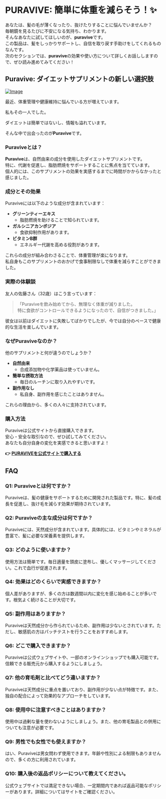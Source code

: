 # PURAVIVE: 簡単に体重を減らそう！✨

あなたは、髪の毛が薄くなったり、抜けたりすることに悩んでいませんか？  
毎朝鏡を見るたびに不安になる気持ち、わかります。  
そんなあなたに試してほしいのが、**puravive**です。  
この製品は、髪をしっかりサポートし、自信を取り戻す手助けをしてくれるものなんです。  
次のセクションでは、**puravive**の効果や使い方について詳しくお話ししますので、ぜひ読み進めてみてください！

## Puravive: ダイエットサプリメントの新しい選択肢

[![Image](https://puravive.com/assets/images/1-desktop.png)](https://gchaffi.com/3mn29a8T)

最近、体重管理や健康維持に悩んでいる方が増えています。

私もその一人でした。

ダイエットは簡単ではないし、情報も溢れています。

そんな中で出会ったのが**Puravive**です。

### Puraviveとは？

**Puravive**は、自然由来の成分を使用したダイエットサプリメントです。  
特に、代謝を促進し、脂肪燃焼をサポートすることに焦点を当てています。  
個人的には、このサプリメントの効果を実感するまでに時間がかからなかったと感じました。

### 成分とその効果

Puraviveには以下のような成分が含まれています：

- **グリーンティーエキス**
  - 脂肪燃焼を助けることで知られています。
- **ガルシニアカンボジア**
  - 食欲抑制作用があります。
- **ビタミンB群**
  - エネルギー代謝を高める役割があります。

これらの成分が組み合わさることで、体重管理が楽になります。  
私自身もこのサプリメントのおかげで食事制限なしで体重を減らすことができました。  

### 実際の体験談

友人の佐藤さん（32歳）はこう言っています：

> 「Puraviveを飲み始めてから、無理なく体重が減りました。  
> 特に食欲がコントロールできるようになったので、自信がつきました。」

彼女は以前はダイエットに失敗してばかりでしたが、今では自分のペースで健康的な生活を楽しんでいます。  

### なぜPuraviveなのか？

他のサプリメントと何が違うのでしょうか？

- **自然由来**
  - 合成添加物や化学薬品は使っていません。
- **簡単な摂取方法**
  - 毎日のルーチンに取り入れやすいです。
- **副作用なし**
  - 私自身、副作用を感じたことはありません。

これらの理由から、多くの人々に支持されています。  

### 購入方法

Puraviveは公式サイトから直接購入できます。  
安心・安全な取引なので、ぜひ試してみてください。  
あなたも自分自身の変化を実感できると思いますよ！



**👉 [PURAVIVEを公式サイトで購入する](https://gchaffi.com/3mn29a8T)**

## FAQ

### Q1: Puraviveとは何ですか？
Puraviveは、髪の健康をサポートするために開発された製品です。特に、髪の成長を促進し、抜け毛を減らす効果が期待されています。

### Q2: Puraviveの主な成分は何ですか？
Puraviveには、天然成分が含まれています。具体的には、ビタミンやミネラルが豊富で、髪に必要な栄養素を提供します。

### Q3: どのように使いますか？
使用方法は簡単です。毎日適量を頭皮に塗布し、優しくマッサージしてください。これで血行が促進されます。

### Q4: 効果はどのくらいで実感できますか？
個人差がありますが、多くの方は数週間以内に変化を感じ始めることが多いです。根気よく続けることが大切です。

### Q5: 副作用はありますか？
Puraviveは天然成分から作られているため、副作用は少ないとされています。ただし、敏感肌の方はパッチテストを行うことをおすすめします。

### Q6: どこで購入できますか？
Puraviveは公式ウェブサイトや、一部のオンラインショップでも購入可能です。信頼できる販売元から購入するようにしましょう。

### Q7: 他の育毛剤と比べてどう違いますか？
Puraviveは天然成分に重点を置いており、副作用が少ない点が特徴です。また、独自の配合によって効果的なアプローチをしています。

### Q8: 使用中に注意すべきことはありますか？
使用中は過剰な量を使わないようにしましょう。また、他の育毛製品との併用についても注意が必要です。

### Q9: 男性でも女性でも使えますか？
はい、Puraviveは男女問わず使用できます。年齢や性別による制限もありませんので、多くの方に利用されています。

### Q10: 購入後の返品ポリシーについて教えてください。
公式ウェブサイトでは満足できない場合、一定期間内であれば返品可能なポリシーがあります。詳細についてはサイトをご確認ください。